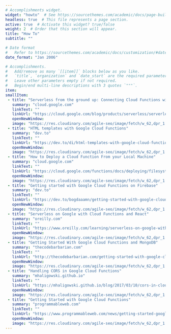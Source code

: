 ```yaml
---
# Accomplishments widget.
widget: "howto"  # See https://sourcethemes.com/academic/docs/page-builder/
headless: true  # This file represents a page section.
active: true  # Activate this widget? true/false
weight: 2  # Order that this section will appear.
title: "How To"
subtitle: ""

# Date format
#   Refer to https://sourcethemes.com/academic/docs/customization/#date-format
date_format: "Jan 2006"

# Accomplishments.
#   Add/remove as many `[[item]]` blocks below as you like.
#   `title`, `organization` and `date_start` are the required parameters.
#   Leave other parameters empty if not required.
#   Begin/end multi-line descriptions with 3 quotes `"""`.
item: 
smallItem: 
 - title: "Serverless from the ground up: Connecting Cloud Functions with a Database"
   summary: "cloud.google.com"
   linkText: ""
   linkUrl: "https://cloud.google.com/blog/products/serverless/serverless-from-the-ground-up-connecting-cloud-functions-with-a-database-part-3" 
   openNewWindow: 
   image: "https://res.cloudinary.com/agile-seo/image/fetch/w_62,dpr_1.0,d_blank_am8gzx.png/https%3A%2F%2Flogo.clearbit.com%2Fcloud.google.com%3Fsize%3D250"
 - title: "HTML templates with Google Cloud Functions"
   summary: "dev.to"
   linkText: ""
   linkUrl: "https://dev.to/di/html-templates-with-google-cloud-functions-29bc" 
   openNewWindow: 
   image: "https://res.cloudinary.com/agile-seo/image/fetch/w_62,dpr_1.0,d_blank_am8gzx.png/https%3A%2F%2Flogo.clearbit.com%2Fdev.to%3Fsize%3D250"
 - title: "How to Deploy a Cloud Function From your Local Machine"
   summary: "cloud.google.com"
   linkText: ""
   linkUrl: "https://cloud.google.com/functions/docs/deploying/filesystem" 
   openNewWindow: 
   image: "https://res.cloudinary.com/agile-seo/image/fetch/w_62,dpr_1.0,d_blank_am8gzx.png/https%3A%2F%2Flogo.clearbit.com%2Fcloud.google.com%3Fsize%3D250"
 - title: "Getting started with Google Cloud Functions on Firebase"
   summary: "dev.to"
   linkText: ""
   linkUrl: "https://dev.to/bogdaaamn/getting-started-with-google-cloud-functions-on-firebase-3g29" 
   openNewWindow: 
   image: "https://res.cloudinary.com/agile-seo/image/fetch/w_62,dpr_1.0,d_blank_am8gzx.png/https%3A%2F%2Flogo.clearbit.com%2Fdev.to%3Fsize%3D250"
 - title: "Serverless on Google with Cloud Functions and React"
   summary: "oreilly.com"
   linkText: ""
   linkUrl: "https://www.oreilly.com/learning/serverless-on-google-with-cloud-functions-and-react" 
   openNewWindow: 
   image: "https://res.cloudinary.com/agile-seo/image/fetch/w_62,dpr_1.0,d_blank_am8gzx.png/https%3A%2F%2Flogo.clearbit.com%2Foreilly.com%3Fsize%3D250"
 - title: "Getting Started With Google Cloud Functions and MongoDB"
   summary: "thecodebarbarian.com"
   linkText: ""
   linkUrl: "http://thecodebarbarian.com/getting-started-with-google-cloud-functions-and-mongodb" 
   openNewWindow: 
   image: "https://res.cloudinary.com/agile-seo/image/fetch/w_62,dpr_1.0,d_blank_am8gzx.png/https%3A%2F%2Flogo.clearbit.com%2Fthecodebarbarian.com%3Fsize%3D250"
 - title: "Handling CORS in Google Cloud Functions"
   summary: "mhaligowski.github.io"
   linkText: ""
   linkUrl: "https://mhaligowski.github.io/blog/2017/03/10/cors-in-cloud-functions.html" 
   openNewWindow: 
   image: "https://res.cloudinary.com/agile-seo/image/fetch/w_62,dpr_1.0,d_blank_am8gzx.png/https%3A%2F%2Flogo.clearbit.com%2Fmhaligowski.github.io%3Fsize%3D250"
 - title: "Getting Started with Google Cloud Functions"
   summary: "programmableweb.com"
   linkText: ""
   linkUrl: "https://www.programmableweb.com/news/getting-started-google-cloud-functions/how-to/2017/06/05" 
   openNewWindow: 
   image: "https://res.cloudinary.com/agile-seo/image/fetch/w_62,dpr_1.0,d_blank_am8gzx.png/https%3A%2F%2Flogo.clearbit.com%2Fprogrammableweb.com%3Fsize%3D250"
---
```

